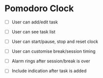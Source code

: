 # Pomodoro Clock
- [ ] User can add/edit task 
- [ ] User can see task list 
- [ ] User can start/pause, stop and reset clock
- [ ] User can customise break/session timing 


- [ ] Alarm rings after session/break is over
- [ ] Include indication after task is added 
